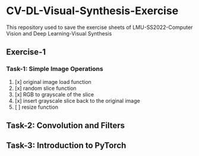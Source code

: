 # CV-DL-Visual-Synthesis-Exercise
This repository used to save the exercise sheets of LMU-SS2022-Computer Vision and Deep Learning-Visual Synthesis

## Exercise-1
### Task-1: Simple Image Operations
1. [x] original image load function
2. [x] random slice function
3. [x] RGB to grayscale of the slice
4. [x] insert grayscale slice back to the original image
5. [ ] resize function
## Task-2: Convolution and Filters
## Task-3: Introduction to PyTorch

